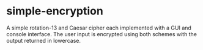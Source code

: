 # simple-encryption
A simple rotation-13 and Caesar cipher each implemented with a GUI and console interface.
The user input is encrypted using both schemes with the output returned in lowercase.
